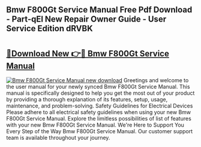 ## Bmw F800Gt Service Manual Free Pdf Download - Part-qEl New Repair Owner Guide - User Service Edition dRVBK

# <h2><a href="http://bc55670.oget.top/?id=Bmw+F800Gt+Service+Manual">🔗Download New 👉🔴 Bmw F800Gt Service Manual</a></h2>

[![Bmw F800Gt Service Manual new download](https://i.imgur.com/5g1atiW.png)](http://bc55670.oget.top/?id=Bmw+F800Gt+Service+Manual)
Greetings and welcome to the user manual for your newly synced Bmw F800Gt Service Manual. This manual is specifically designed to help you get the most out of your product by providing a thorough explanation of its features, setup, usage, maintenance, and problem-solving. Safety Guidelines for Electrical Devices Please adhere to all electrical safety guidelines when using your new Bmw F800Gt Service Manual. Explore the limitless possibilities of list of features with your new Bmw F800Gt Service Manual. We're Here to Support You Every Step of the Way Bmw F800Gt Service Manual. Our customer support team is available throughout your journey.
